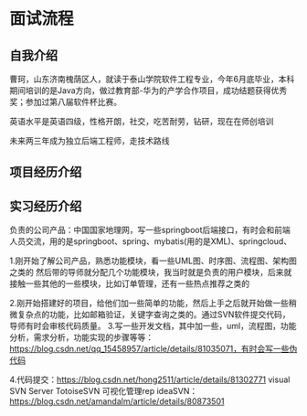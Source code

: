 # 面试流程

## 自我介绍

曹珂，山东济南槐荫区人，就读于泰山学院软件工程专业，今年6月底毕业，本科期间培训的是Java方向，做过教育部-华为的产学合作项目，成功结题获得优秀奖；参加过第八届软件杯比赛。

英语水平是英语四级，性格开朗，社交，吃苦耐劳，钻研，现在在师创培训

未来两三年成为独立后端工程师，走技术路线

## 项目经历介绍

## 实习经历介绍

负责的公司产品：中国国家地理网，写一些springboot后端接口，有时会和前端人员交流，用的是springboot、spring、mybatis(用的是XML)、springcloud、

1.刚开始了解公司产品，熟悉功能模块，看一些UML图、时序图、流程图、架构图之类的
然后带的导师就分配几个功能模块，我当时就是负责的用户模块，后来就接触一些其他的一些模块，比如订单管理，还有一些热点推荐之类的

2.刚开始搭建好的项目，给他们加一些简单的功能，然后上手之后就开始做一些稍微复杂点的功能，比如邮箱验证，关键字查询之类的。通过SVN软件提交代码，导师有时会审核代码质量。
3.写一些开发文档，其中加一些，uml，流程图，功能分析，需求分析，功能实现的步骤等等：https://blog.csdn.net/qq_15458957/article/details/81035071，有时会写一些伪代码

4.代码提交：https://blog.csdn.net/hong2511/article/details/81302771
visual SVN Server 
TotoiseSVN
可视化管理rep
ideaSVN：https://blog.csdn.net/amandalm/article/details/80873501



